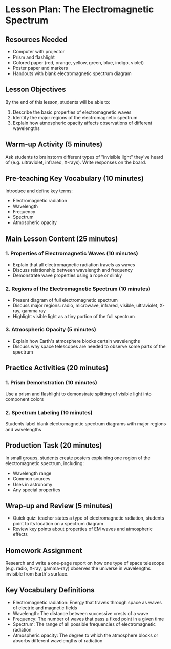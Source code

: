 # Lesson Plan: The Electromagnetic Spectrum

## Resources Needed
- Computer with projector
- Prism and flashlight
- Colored paper (red, orange, yellow, green, blue, indigo, violet)
- Poster paper and markers
- Handouts with blank electromagnetic spectrum diagram

## Lesson Objectives
By the end of this lesson, students will be able to:
1. Describe the basic properties of electromagnetic waves
2. Identify the major regions of the electromagnetic spectrum
3. Explain how atmospheric opacity affects observations of different wavelengths

## Warm-up Activity (5 minutes)
Ask students to brainstorm different types of "invisible light" they've heard of (e.g. ultraviolet, infrared, X-rays). Write responses on the board.

## Pre-teaching Key Vocabulary (10 minutes)
Introduce and define key terms:
- Electromagnetic radiation
- Wavelength
- Frequency 
- Spectrum
- Atmospheric opacity

## Main Lesson Content (25 minutes)

### 1. Properties of Electromagnetic Waves (10 minutes)
- Explain that all electromagnetic radiation travels as waves
- Discuss relationship between wavelength and frequency
- Demonstrate wave properties using a rope or slinky

### 2. Regions of the Electromagnetic Spectrum (10 minutes)
- Present diagram of full electromagnetic spectrum
- Discuss major regions: radio, microwave, infrared, visible, ultraviolet, X-ray, gamma ray
- Highlight visible light as a tiny portion of the full spectrum

### 3. Atmospheric Opacity (5 minutes)
- Explain how Earth's atmosphere blocks certain wavelengths
- Discuss why space telescopes are needed to observe some parts of the spectrum

## Practice Activities (20 minutes)

### 1. Prism Demonstration (10 minutes)
Use a prism and flashlight to demonstrate splitting of visible light into component colors

### 2. Spectrum Labeling (10 minutes)
Students label blank electromagnetic spectrum diagrams with major regions and wavelengths

## Production Task (20 minutes)
In small groups, students create posters explaining one region of the electromagnetic spectrum, including:
- Wavelength range
- Common sources
- Uses in astronomy
- Any special properties

## Wrap-up and Review (5 minutes)
- Quick quiz: teacher states a type of electromagnetic radiation, students point to its location on a spectrum diagram
- Review key points about properties of EM waves and atmospheric effects

## Homework Assignment
Research and write a one-page report on how one type of space telescope (e.g. radio, X-ray, gamma-ray) observes the universe in wavelengths invisible from Earth's surface.

## Key Vocabulary Definitions

- Electromagnetic radiation: Energy that travels through space as waves of electric and magnetic fields
- Wavelength: The distance between successive crests of a wave
- Frequency: The number of waves that pass a fixed point in a given time
- Spectrum: The range of all possible frequencies of electromagnetic radiation
- Atmospheric opacity: The degree to which the atmosphere blocks or absorbs different wavelengths of radiation